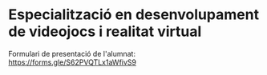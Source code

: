 # Especialització en desenvolupament de videojocs i realitat virtual

Formulari de presentació de l'alumnat: https://forms.gle/S62PVQTLx1aWfivS9
